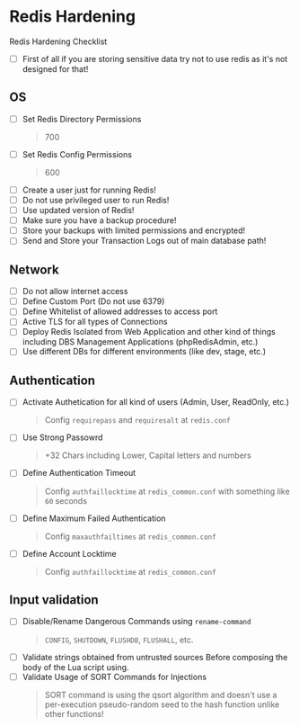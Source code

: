 # Redis Hardening
Redis Hardening Checklist
- [ ] First of all if you are storing sensitive data try not to use redis as it's not designed for that!
## OS
- [ ] Set Redis Directory Permissions
    > 700
- [ ] Set Redis Config Permissions
    > 600
- [ ] Create a user just for running Redis!
- [ ] Do not use privileged user to run Redis!
- [ ] Use updated version of Redis!
- [ ] Make sure you have a backup procedure!
- [ ] Store your backups with limited permissions and encrypted!
- [ ] Send and Store your Transaction Logs out of main database path!

## Network
- [ ] Do not allow internet access
- [ ] Define Custom Port (Do not use 6379)
- [ ] Define Whitelist of allowed addresses to access port
- [ ] Active TLS for all types of Connections
- [ ] Deploy Redis Isolated from Web Application and other kind of things including DBS Management Applications (phpRedisAdmin, etc.)
- [ ] Use different DBs for different environments (like dev, stage, etc.)

## Authentication
- [ ] Activate Authetication for all kind of users (Admin, User, ReadOnly, etc.)
    > Config ```requirepass``` and ```requiresalt``` at ```redis.conf```
- [ ] Use Strong Passowrd
    > +32 Chars including Lower, Capital letters and numbers
- [ ] Define Authentication Timeout
    > Config ```authfaillocktime``` at ```redis_common.conf``` with something like ```60``` seconds
- [ ] Define Maximum Failed Authentication
    > Config ```maxauthfailtimes``` at ```redis_common.conf```
- [ ] Define Account Locktime
    > Config ```authfaillocktime``` at ```redis_common.conf```

## Input validation
- [ ] Disable/Rename Dangerous Commands using ```rename-command```
    > ```CONFIG```, ```SHUTDOWN```, ```FLUSHDB```, ```FLUSHALL```, etc.
- [ ] Validate strings obtained from untrusted sources Before composing the body of the Lua script using.
- [ ] Validate Usage of SORT Commands for Injections
    > SORT command is using the qsort algorithm and doesn't use a per-execution pseudo-random seed to the hash function unlike other functions!
